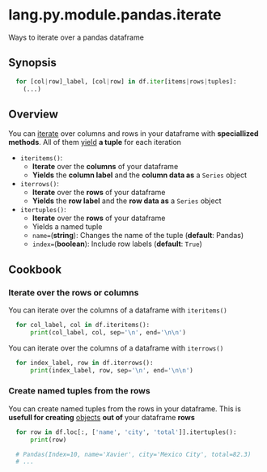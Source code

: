 # lang.py.module.pandas.iterate

Ways to iterate over a pandas dataframe

## Synopsis

```py
  for [col|row]_label, [col|row] in df.iter[items|rows|tuples]:
    (...)
```

## Overview

You can [iterate](./p7q9.md) over columns and rows in your dataframe with **speciallized
methods**. All of them [yield](./4g9v.md) **a tuple** for each iteration

- `iteritems()`:
  - **Iterate** over the **columns** of your dataframe
  - **Yields** the **column label** and the **column data as** a `Series` object
- `iterrows()`:
  - **Iterate** over the **rows** of your dataframe
  - **Yields** the **row label** and the **row data as** a `Series` object
- `itertuples()`:
  - **Iterate** over the **rows** of your dataframe
  - Yields a named tuple
  - `name=`(**string**): Changes the name of the tuple (**default**: Pandas)
  - `index=`(**boolean**): Include row labels (**default**: `True`)

## Cookbook

### Iterate over the rows or columns

You can iterate over the columns of a dataframe with `iteritems()`

```py
  for col_label, col in df.iteritems():
      print(col_label, col, sep='\n', end='\n\n')
```

You can iterate over the columns of a dataframe with `iterrows()`

```py
  for index_label, row in df.iterrows():
      print(index_label, row, sep='\n', end='\n\n')
```

### Create named tuples from the rows

You can create named tuples from the rows in your dataframe. This is **usefull
for creating** [objects](./unhs.md) **out of** your dataframe **rows**

```py
  for row in df.loc[:, ['name', 'city', 'total']].itertuples():
      print(row)

  # Pandas(Index=10, name='Xavier', city='Mexico City', total=82.3)
  # ...
```
